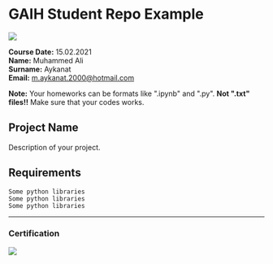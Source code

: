 # GAIH Student Repo Example
![](img/logo.png)

**Course Date:** 15.02.2021  
**Name:** Muhammed Ali  
**Surname:** Aykanat  
**Email:** m.aykanat.2000@hotmail.com  

**Note:** Your homeworks can be formats like ".ipynb" and ".py". **Not ".txt" files!!** Make sure that your codes works.  

## Project Name
Description of your project.

## Requirements
```
Some python libraries
Some python libraries
Some python libraries
```
---

### Certification
![](img/certificate_ex.png)

